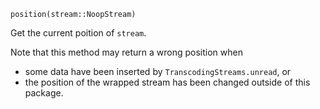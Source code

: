 ```
position(stream::NoopStream)
```

Get the current poition of `stream`.

Note that this method may return a wrong position when

  * some data have been inserted by `TranscodingStreams.unread`, or
  * the position of the wrapped stream has been changed outside of this package.
